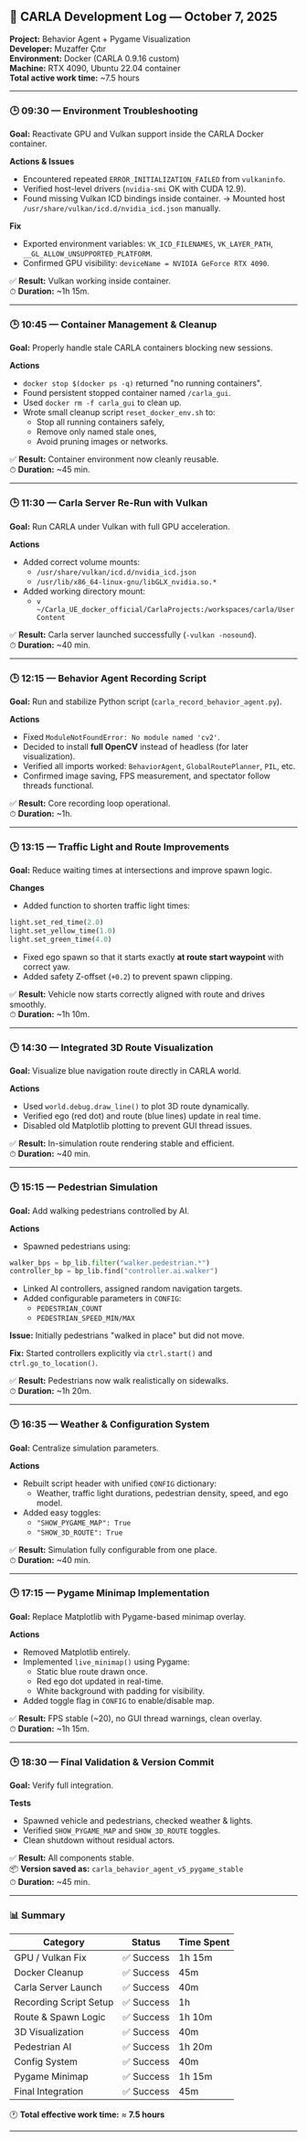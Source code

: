 ## 🧠 CARLA Development Log — October 7, 2025

**Project:** Behavior Agent + Pygame Visualization  
**Developer:** Muzaffer Çıtır  
**Environment:** Docker (CARLA 0.9.16 custom)  
**Machine:** RTX 4090, Ubuntu 22.04 container  
**Total active work time:** ~7.5 hours

---

### 🕒 09:30 — Environment Troubleshooting

**Goal:** Reactivate GPU and Vulkan support inside the CARLA Docker container.

**Actions & Issues**
- Encountered repeated `ERROR_INITIALIZATION_FAILED` from `vulkaninfo`.
- Verified host-level drivers (`nvidia-smi` OK with CUDA 12.9).
- Found missing Vulkan ICD bindings inside container.
  → Mounted host `/usr/share/vulkan/icd.d/nvidia_icd.json` manually.

**Fix**
- Exported environment variables:
  `VK_ICD_FILENAMES`, `VK_LAYER_PATH`, `__GL_ALLOW_UNSUPPORTED_PLATFORM`.
- Confirmed GPU visibility: `deviceName = NVIDIA GeForce RTX 4090`.

✅ **Result:** Vulkan working inside container.  
⏱ **Duration:** ~1h 15m.

---

### 🕒 10:45 — Container Management & Cleanup

**Goal:** Properly handle stale CARLA containers blocking new sessions.

**Actions**
- `docker stop $(docker ps -q)` returned "no running containers".
- Found persistent stopped container named `/carla_gui`.
- Used `docker rm -f carla_gui` to clean up.
- Wrote small cleanup script `reset_docker_env.sh` to:
  - Stop all running containers safely,
  - Remove only named stale ones,
  - Avoid pruning images or networks.

✅ **Result:** Container environment now cleanly reusable.  
⏱ **Duration:** ~45 min.

---

### 🕒 11:30 — Carla Server Re-Run with Vulkan

**Goal:** Run CARLA under Vulkan with full GPU acceleration.

**Actions**
- Added correct volume mounts:
  - `/usr/share/vulkan/icd.d/nvidia_icd.json`
  - `/usr/lib/x86_64-linux-gnu/libGLX_nvidia.so.*`
- Added working directory mount:
  - `v ~/Carla_UE_docker_official/CarlaProjects:/workspaces/carla/UserContent`

✅ **Result:** Carla server launched successfully (`-vulkan -nosound`).  
⏱ **Duration:** ~40 min.

---

### 🕒 12:15 — Behavior Agent Recording Script

**Goal:** Run and stabilize Python script (`carla_record_behavior_agent.py`).

**Actions**
- Fixed `ModuleNotFoundError: No module named 'cv2'`.
- Decided to install **full OpenCV** instead of headless (for later visualization).
- Verified all imports worked: `BehaviorAgent`, `GlobalRoutePlanner`, `PIL`, etc.
- Confirmed image saving, FPS measurement, and spectator follow threads functional.

✅ **Result:** Core recording loop operational.  
⏱ **Duration:** ~1h.

---

### 🕒 13:15 — Traffic Light and Route Improvements

**Goal:** Reduce waiting times at intersections and improve spawn logic.

**Changes**
- Added function to shorten traffic light times:
```python
light.set_red_time(2.0)
light.set_yellow_time(1.0)
light.set_green_time(4.0)
```
- Fixed ego spawn so that it starts exactly **at route start waypoint** with correct yaw.
- Added safety Z-offset (`+0.2`) to prevent spawn clipping.

✅ **Result:** Vehicle now starts correctly aligned with route and drives smoothly.  
⏱ **Duration:** ~1h 10m.

---

### 🕒 14:30 — Integrated 3D Route Visualization

**Goal:** Visualize blue navigation route directly in CARLA world.

**Actions**
- Used `world.debug.draw_line()` to plot 3D route dynamically.
- Verified ego (red dot) and route (blue lines) update in real time.
- Disabled old Matplotlib plotting to prevent GUI thread issues.

✅ **Result:** In-simulation route rendering stable and efficient.  
⏱ **Duration:** ~40 min.

---

### 🕒 15:15 — Pedestrian Simulation

**Goal:** Add walking pedestrians controlled by AI.

**Actions**
- Spawned pedestrians using:
```python
walker_bps = bp_lib.filter("walker.pedestrian.*")
controller_bp = bp_lib.find("controller.ai.walker")
```
- Linked AI controllers, assigned random navigation targets.
- Added configurable parameters in `CONFIG`:
  - `PEDESTRIAN_COUNT`
  - `PEDESTRIAN_SPEED_MIN/MAX`

**Issue:** Initially pedestrians "walked in place" but did not move.

**Fix:** Started controllers explicitly via `ctrl.start()` and `ctrl.go_to_location()`.

✅ **Result:** Pedestrians now walk realistically on sidewalks.  
⏱ **Duration:** ~1h 20m.

---

### 🕒 16:35 — Weather & Configuration System

**Goal:** Centralize simulation parameters.

**Actions**
- Rebuilt script header with unified `CONFIG` dictionary:
  - Weather, traffic light durations, pedestrian density, speed, and ego model.
- Added easy toggles:
  - `"SHOW_PYGAME_MAP": True`
  - `"SHOW_3D_ROUTE": True`

✅ **Result:** Simulation fully configurable from one place.  
⏱ **Duration:** ~40 min.

---

### 🕒 17:15 — Pygame Minimap Implementation

**Goal:** Replace Matplotlib with Pygame-based minimap overlay.

**Actions**
- Removed Matplotlib entirely.
- Implemented `live_minimap()` using Pygame:
  - Static blue route drawn once.
  - Red ego dot updated in real-time.
  - White background with padding for visibility.
- Added toggle flag in `CONFIG` to enable/disable map.

✅ **Result:** FPS stable (~20), no GUI thread warnings, clean overlay.  
⏱ **Duration:** ~1h 15m.

---

### 🕒 18:30 — Final Validation & Version Commit

**Goal:** Verify full integration.

**Tests**
- Spawned vehicle and pedestrians, checked weather & lights.
- Verified `SHOW_PYGAME_MAP` and `SHOW_3D_ROUTE` toggles.
- Clean shutdown without residual actors.

✅ **Result:** All components stable.  
📦 **Version saved as:** `carla_behavior_agent_v5_pygame_stable`  
⏱ **Duration:** ~45 min.

---

### 📊 Summary

| Category | Status | Time Spent |
|----------|--------|------------|
| GPU / Vulkan Fix | ✅ Success | 1h 15m |
| Docker Cleanup | ✅ Success | 45m |
| Carla Server Launch | ✅ Success | 40m |
| Recording Script Setup | ✅ Success | 1h |
| Route & Spawn Logic | ✅ Success | 1h 10m |
| 3D Visualization | ✅ Success | 40m |
| Pedestrian AI | ✅ Success | 1h 20m |
| Config System | ✅ Success | 40m |
| Pygame Minimap | ✅ Success | 1h 15m |
| Final Integration | ✅ Success | 45m |

🕐 **Total effective work time:** ≈ **7.5 hours**

---

